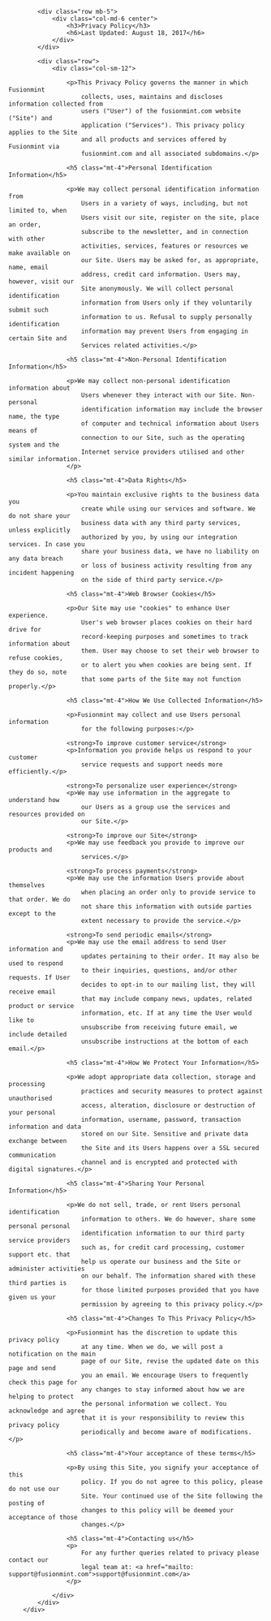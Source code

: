 <div class="container">

			<div class="row mb-5">
				<div class="col-md-6 center">
					<h3>Privacy Policy</h3>
					<h6>Last Updated: August 18, 2017</h6>
				</div>
			</div>

			<div class="row">
				<div class="col-sm-12">

					<p>This Privacy Policy governs the manner in which Fusionmint
						collects, uses, maintains and discloses information collected from
						users ("User") of the fusionmint.com website ("Site") and
						application ("Services"). This privacy policy applies to the Site
						and all products and services offered by Fusionmint via
						fusionmint.com and all associated subdomains.</p>

					<h5 class="mt-4">Personal Identification Information</h5>

					<p>We may collect personal identification information from
						Users in a variety of ways, including, but not limited to, when
						Users visit our site, register on the site, place an order,
						subscribe to the newsletter, and in connection with other
						activities, services, features or resources we make available on
						our Site. Users may be asked for, as appropriate, name, email
						address, credit card information. Users may, however, visit our
						Site anonymously. We will collect personal identification
						information from Users only if they voluntarily submit such
						information to us. Refusal to supply personally identification
						information may prevent Users from engaging in certain Site and
						Services related activities.</p>

					<h5 class="mt-4">Non-Personal Identification Information</h5>

					<p>We may collect non-personal identification information about
						Users whenever they interact with our Site. Non-personal
						identification information may include the browser name, the type
						of computer and technical information about Users means of
						connection to our Site, such as the operating system and the
						Internet service providers utilised and other similar information.
					</p>

					<h5 class="mt-4">Data Rights</h5>

					<p>You maintain exclusive rights to the business data you
						create while using our services and software. We do not share your
						business data with any third party services, unless explicitly
						authorized by you, by using our integration services. In case you
						share your business data, we have no liability on any data breach
						or loss of business activity resulting from any incident happening
						on the side of third party service.</p>

					<h5 class="mt-4">Web Browser Cookies</h5>

					<p>Our Site may use "cookies" to enhance User experience.
						User's web browser places cookies on their hard drive for
						record-keeping purposes and sometimes to track information about
						them. User may choose to set their web browser to refuse cookies,
						or to alert you when cookies are being sent. If they do so, note
						that some parts of the Site may not function properly.</p>

					<h5 class="mt-4">How We Use Collected Information</h5>

					<p>Fusionmint may collect and use Users personal information
						for the following purposes:</p>

					<strong>To improve customer service</strong>
					<p>Information you provide helps us respond to your customer
						service requests and support needs more efficiently.</p>

					<strong>To personalize user experience</strong>
					<p>We may use information in the aggregate to understand how
						our Users as a group use the services and resources provided on
						our Site.</p>

					<strong>To improve our Site</strong>
					<p>We may use feedback you provide to improve our products and
						services.</p>

					<strong>To process payments</strong>
					<p>We may use the information Users provide about themselves
						when placing an order only to provide service to that order. We do
						not share this information with outside parties except to the
						extent necessary to provide the service.</p>

					<strong>To send periodic emails</strong>
					<p>We may use the email address to send User information and
						updates pertaining to their order. It may also be used to respond
						to their inquiries, questions, and/or other requests. If User
						decides to opt-in to our mailing list, they will receive email
						that may include company news, updates, related product or service
						information, etc. If at any time the User would like to
						unsubscribe from receiving future email, we include detailed
						unsubscribe instructions at the bottom of each email.</p>

					<h5 class="mt-4">How We Protect Your Information</h5>

					<p>We adopt appropriate data collection, storage and processing
						practices and security measures to protect against unauthorised
						access, alteration, disclosure or destruction of your personal
						information, username, password, transaction information and data
						stored on our Site. Sensitive and private data exchange between
						the Site and its Users happens over a SSL secured communication
						channel and is encrypted and protected with digital signatures.</p>

					<h5 class="mt-4">Sharing Your Personal Information</h5>

					<p>We do not sell, trade, or rent Users personal identification
						information to others. We do however, share some personal personal
						identification information to our third party service providers
						such as, for credit card processing, customer support etc. that
						help us operate our business and the Site or administer activities
						on our behalf. The information shared with these third parties is
						for those limited purposes provided that you have given us your
						permission by agreeing to this privacy policy.</p>

					<h5 class="mt-4">Changes To This Privacy Policy</h5>

					<p>Fusionmint has the discretion to update this privacy policy
						at any time. When we do, we will post a notification on the main
						page of our Site, revise the updated date on this page and send
						you an email. We encourage Users to frequently check this page for
						any changes to stay informed about how we are helping to protect
						the personal information we collect. You acknowledge and agree
						that it is your responsibility to review this privacy policy
						periodically and become aware of modifications.</p>

					<h5 class="mt-4">Your acceptance of these terms</h5>

					<p>By using this Site, you signify your acceptance of this
						policy. If you do not agree to this policy, please do not use our
						Site. Your continued use of the Site following the posting of
						changes to this policy will be deemed your acceptance of those
						changes.</p>

					<h5 class="mt-4">Contacting us</h5>
					<p>
						For any further queries related to privacy please contact our
						legal team at: <a href="mailto: support@fusionmint.com">support@fusionmint.com</a>
					</p>

				</div>
			</div>
		</div>